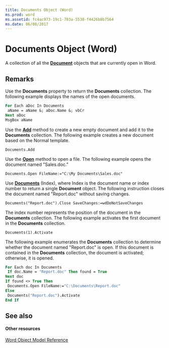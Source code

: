 ```yaml
---
title: Documents Object (Word)
ms.prod: word
ms.assetid: fc4ac973-19c1-703a-5538-f4426b8b7564
ms.date: 06/08/2017
---
```



# Documents Object (Word)

A collection of all the  **[Document](Word.Document.md)** objects that are currently open in Word.


## Remarks

Use the  **Documents** property to return the **Documents** collection. The following example displays the names of the open documents.


```vb
For Each aDoc In Documents 
 aName = aName &; aDoc.Name &; vbCr 
Next aDoc 
MsgBox aName
```

Use the  **[Add](Word.Documents.Add.md)** method to create a new empty document and add it to the **Documents** collection. The following example creates a new document based on the Normal template.




```
Documents.Add
```

Use the  **[Open](Word.Documents.Open.md)** method to open a file. The following example opens the document named "Sales.doc."




```
Documents.Open FileName:="C:\My Documents\Sales.doc"
```

Use  **[Documents](Word.Application.Documents.md)** (Index), where Index is the document name or index number to return a single **Document** object. The following instruction closes the document named "Report.doc" without saving changes.




```
Documents("Report.doc").Close SaveChanges:=wdDoNotSaveChanges
```

The index number represents the position of the document in the  **Documents** collection. The following example activates the first document in the **Documents** collection.




```
Documents(1).Activate
```

The following example enumerates the  **Documents** collection to determine whether the document named "Report.doc" is open. If this document is contained in the **Documents** collection, the document is activated; otherwise, it is opened.




```vb
For Each doc In Documents 
 If doc.Name = "Report.doc" Then found = True 
Next doc 
If found <> True Then 
 Documents.Open FileName:="C:\Documents\Report.doc" 
Else 
 Documents("Report.doc").Activate 
End If
```


## See also


#### Other resources



[Word Object Model Reference](http://msdn.microsoft.com/library/be452561-b436-bb9b-6f94-3faa9a74a6fd%28Office.15%29.aspx)

